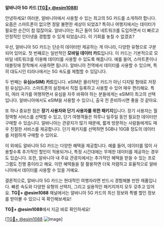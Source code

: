 **알바니아 5G 카드 [[TG💪+ @esim1088](https://t.me/s/esim1088)]**

안녕하세요! 여러분, 알바니아에서 사용할 수 있는 최고의 5G 카드를 소개하려 합니다. 요즘은 스마트폰이 없으면 정말 불편한 세상이 되었죠? 특히나 여행지에서는 데이터가 필요한 순간이 참 많잖아요. 알바니아는 최근 들어 5G 네트워크를 도입하면서 더 빠르고 안정적인 인터넷을 경험할 수 있게 되었습니다. 이 기회를 놓칠 수 없겠죠?

우선, 알바니아 5G 카드는 단순히 데이터만 제공하는 게 아니라, 다양한 유형으로 구분되어 있어요. 첫 번째로는 일반적인 **모바일 데이터 카드**입니다. 이 카드는 기본적으로 모바일 네트워크를 이용해 데이터를 사용할 수 있도록 해줍니다. 예를 들어, 스마트폰이나 태블릿에 장착해서 사용하면 됩니다. 알바니아 전역에서 데이터를 사용할 수 있으며, 특히 대도시인 티라나에서는 5G 속도를 체험할 수 있답니다.

두 번째는 **유심(eSIM) 카드**입니다. eSIM은 물리적인 카드가 아닌 디지털 형태로 저장된 유심입니다. 스마트폰의 설정에서 직접 등록하고 사용할 수 있어 매우 편리해요. 특히, 여러 국가를 여행하면서 유심을 자주 바꿔야 하는 분들에게는 eSIM이 최고의 선택입니다. 알바니아에서도 eSIM을 사용할 수 있으니, 출국 전 준비하시면 좋을 것 같아요.

또 하나 중요한 점은 **장기 사용자와 단기 사용자를 위한 패키지**입니다. 장기 사용자는 월정액형 서비스를 선택할 수 있고, 단기 여행객들은 하루나 일주일 동안 필요한 데이터만 구매할 수 있습니다. 알바니아는 관광지가 많기 때문에, 짧게 방문하는 사람들에게도 매우 친절한 서비스를 제공합니다. 단기 패키지를 선택하면 5GB나 10GB 정도의 데이터를 저렴하게 구매할 수 있어요.

이 외에도 알바니아 5G 카드는 다양한 혜택을 제공합니다. 예를 들어, 데이터를 많이 사용할수록 추가적인 할인이 적용되거나, 특정 시간대에는 무제한 데이터를 제공하는 경우도 있습니다. 또한, 알바니아 내 주요 관광지에서는 추가적인 혜택을 받을 수 있는 프로그램도 진행 중이라고 해요. 이런 혜택들을 잘 활용하면 더욱 저렴하고 효율적으로 알바니아에서 데이터를 사용할 수 있을 거예요.

결론적으로, 알바니아 5G 카드는 현대적인 여행자라면 반드시 경험해볼 만한 제품입니다. 빠른 속도와 다양한 유형의 선택지, 그리고 실용적인 패키지까지 모두 갖추고 있어요. **TG💪+ @esim1088** 채널에서는 알바니아 5G 카드의 최신 정보와 특별 할인 정보를 받아볼 수 있으니 꼭 확인해보세요!

**TG💪+ @esim1088**에서 지금 바로 확인하세요! 

[[TG💪+ @esim1088](https://t.me/s/esim1088) ![Image](https://i.postimg.cc/Y0z9fWf4/image.png)]